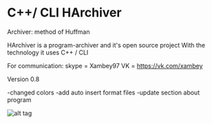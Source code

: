 # C++/ CLI HArchiver
Archiver: method of Huffman

HArchiver is a program-archiver and it's open source project
With the technology it uses C++ / CLI

For communication: 
skype = Xambey97
VK = https://vk.com/xambey

Version 0.8

-changed colors
-add auto insert format files
-update section about program



![alt tag](https://pp.vk.me/c630027/v630027157/31a9e/Xr09YBzI1ZA.jpg) 
